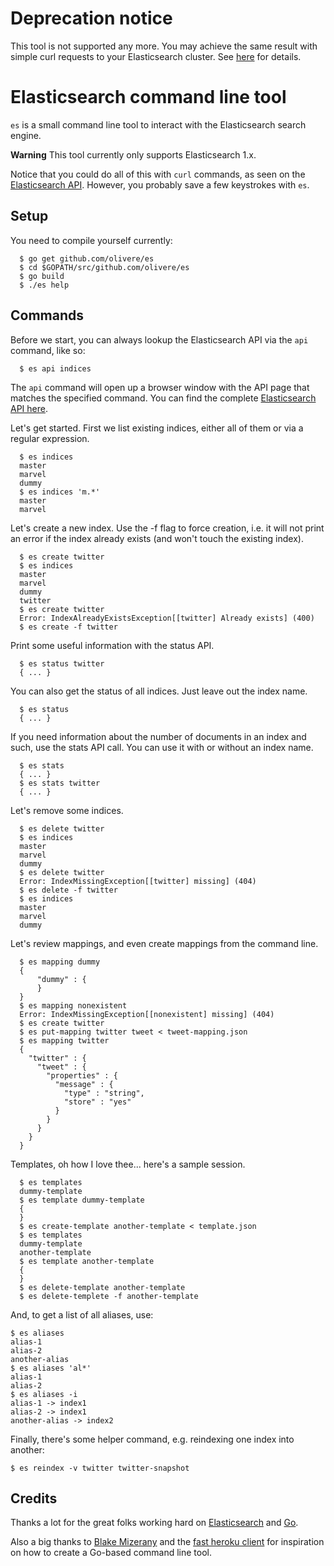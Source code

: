 # Deprecation notice

This tool is not supported any more. You may achieve the same result with
simple curl requests to your Elasticsearch cluster.
See [here](https://www.elastic.co/guide/en/elasticsearch/reference/current/_exploring_your_cluster.html) for details.


# Elasticsearch command line tool

`es` is a small command line tool to interact with the
Elasticsearch search engine.

**Warning** This tool currently only supports Elasticsearch 1.x.

Notice that you could do all of this with `curl` commands, as
seen on the [Elasticsearch API](http://www.elasticsearch.org/guide/reference/api/).
However, you probably save a few keystrokes with `es`.

## Setup

You need to compile yourself currently:

	  $ go get github.com/olivere/es
	  $ cd $GOPATH/src/github.com/olivere/es
	  $ go build
	  $ ./es help

## Commands

Before we start, you can always lookup the Elasticsearch API via
the `api` command, like so:

	  $ es api indices

The `api` command will open up a browser window with the API page
that matches the specified command. You can find the complete
[Elasticsearch API here](http://www.elasticsearch.org/guide/reference/api/).

Let's get started. First we list existing indices, either all of them
or via a regular expression.

	  $ es indices
	  master
	  marvel
	  dummy
	  $ es indices 'm.*'
	  master
	  marvel

Let's create a new index. Use the -f flag to force creation, i.e. it will
not print an error if the index already exists (and won't touch the
existing index).

	  $ es create twitter
	  $ es indices
	  master
	  marvel
	  dummy
	  twitter
	  $ es create twitter
	  Error: IndexAlreadyExistsException[[twitter] Already exists] (400)
	  $ es create -f twitter

Print some useful information with the status API.

	  $ es status twitter
	  { ... }

You can also get the status of all indices. Just leave out the index name.

	  $ es status
	  { ... }

If you need information about the number of documents in an index and such,
use the stats API call. You can use it with or without an index name.

	  $ es stats
	  { ... }
	  $ es stats twitter
	  { ... }

Let's remove some indices.

	  $ es delete twitter
	  $ es indices
	  master
	  marvel
	  dummy
	  $ es delete twitter
	  Error: IndexMissingException[[twitter] missing] (404)
	  $ es delete -f twitter
	  $ es indices
	  master
	  marvel
	  dummy

Let's review mappings, and even create mappings from the command line.

	  $ es mapping dummy
	  {
		  "dummy" : {
		  }
	  }
	  $ es mapping nonexistent
	  Error: IndexMissingException[[nonexistent] missing] (404)
	  $ es create twitter
	  $ es put-mapping twitter tweet < tweet-mapping.json
	  $ es mapping twitter
	  {
	    "twitter" : {
	      "tweet" : {
	        "properties" : {
	          "message" : {
	            "type" : "string",
	            "store" : "yes"
	          }
	        }
	      }
	    }
	  }

Templates, oh how I love thee... here's a sample session.

	  $ es templates
	  dummy-template
	  $ es template dummy-template
	  {
	  }
	  $ es create-template another-template < template.json
	  $ es templates
	  dummy-template
	  another-template
	  $ es template another-template
	  {
	  }
	  $ es delete-template another-template
	  $ es delete-templete -f another-template

And, to get a list of all aliases, use:

    $ es aliases
    alias-1
    alias-2
    another-alias
    $ es aliases 'al*'
    alias-1
    alias-2
    $ es aliases -i
    alias-1 -> index1
    alias-2 -> index1
    another-alias -> index2

Finally, there's some helper command, e.g. reindexing one index into
another:

    $ es reindex -v twitter twitter-snapshot


## Credits

Thanks a lot for the great folks working hard on
[Elasticsearch](http://www.elasticsearch.org/) and
[Go](http://golang.org/).

Also a big thanks to [Blake Mizerany](https://github.com/bmizerany)
and the [fast heroku client](https://github.com/bmizerany/hk)
for inspiration on how to create a Go-based command line tool.
